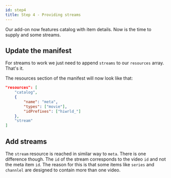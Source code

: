 ```yaml
---
id: step4
title: Step 4 - Providing streams
---
```


Our add-on now features catalog with item details. Now is the time to supply and some streams.

Update the manifest
---

For streams to work we just need to append `streams` to our `resources` array. That's it.

The resources section of the manifest will now look like that:

```json
"resources": [
    "catalog",
    {
        "name": "meta",
        "types": ["movie"],
        "idPrefixes": ["hiwrld_"]
    },
    "stream"
]
```

Add streams
---

The `stream` resource is reached in similar way to `meta`. There is one difference though. The `id` of the stream corresponds to the video `id` and not the meta item `id`. The reason for this is that some items like `series` and `channlel` are designed to contain more than one video.

